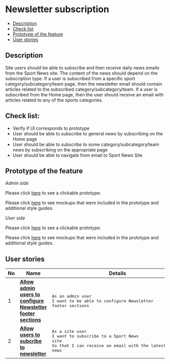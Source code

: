 # Newsletter subscription

- [Description](#description)
- [Check list](#check-list)
- [Prototype of the feature](#prototype-of-the-feature)
- [User stories](#user-stories)

## Description

Site users should be able to subscribe and then receive daily news emails from the Sport News site. The content of the news should depend on the subscription type. If a user is subscribed from a specific sport category/subcategory/team page, then the newsletter email should contain articles related to the subscribed category/subcategory/team. If a user is subscribed from the Home page, then the user should receive an email with articles related to any of the sports categories.

## Check list:

  - Verify if UI corresponds to prototype
  - User should be able to subscribe to general news by subscribing on the Home page
  - User should be able to subscribe to some category/subcategory/team news by subscribing on the appropriate page
  - User should be able to navigate from email to Sport News Site

## Prototype of the feature

_Admin side_

Please click [here](https://www.figma.com/proto/7AUcQB82LimoDlaD7rl4uw/Site-Footer?node-id=0%3A3859&viewport=-3358%2C515%2C0.10175449401140213&scaling=min-zoom) to see a clickable prototype.

Please click [here](https://www.figma.com/file/7AUcQB82LimoDlaD7rl4uw/Site-Footer?node-id=0%3A1073) to see mockups that were included in the prototype and additional style guides.

_User side_

Please click [here](https://www.figma.com/proto/9TMDdhuvrYo8qNJh90uklV/Newsletter-Email?node-id=7187%3A13625&viewport=500%2C389%2C0.08647241443395615&scaling=min-zoom) to see a clickable prototype.

Please click [here](https://www.figma.com/file/9TMDdhuvrYo8qNJh90uklV/Newsletter-Email?node-id=0%3A1) to see mockups that were included in the prototype and additional style guides.

## User stories

No           |      Name     |   Details
------------ | ------------- | -------------
1 |[**Allow admin users to configure Newsletter footer sections**](/products/sport_news_portal/web_application_features/newsletter_email/user_stories/configure_newsletter)|<pre>As an admin user<br>I want to be able to configure Newsletter footer sections</pre>
2 |[**Allow users to subcribe to newsletter**](/products/sport_news_portal/web_application_features/newsletter_email/user_stories/newsletter_subscription)|<pre>As a site user<br>I want to subscribe to a Sport News site<br>So that I can receive an email with the latest sports news</pre>
